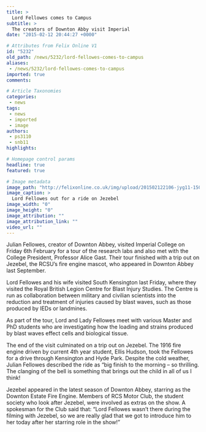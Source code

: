 ```yaml
---
title: >
  Lord Fellowes comes to Campus
subtitle: >
  The creators of Downton Abby visit Imperial
date: "2015-02-12 20:44:27 +0000"

# Attributes from Felix Online V1
id: "5232"
old_path: /news/5232/lord-fellowes-comes-to-campus
aliases:
 - /news/5232/lord-fellowes-comes-to-campus
imported: true
comments:

# Article Taxonomies
categories:
 - news
tags:
 - news
 - imported
 - image
authors:
 - ps3110
 - snb11
highlights:

# Homepage control params
headline: true
featured: true

# Image metadata
image_path: "http://felixonline.co.uk/img/upload/201502122106-jyg11-150206_fellows_kitchener_blast_085.jpg"
image_caption: >
  Lord Fellowes out for a ride on Jezebel
image_width: "0"
image_height: "0"
image_attribution: ""
image_attribution_link: ""
video_url: ""
---
```


Julian Fellowes, creator of Downton Abbey, visited Imperial College on Friday 6th February for a tour of the research labs and also met with the College President, Professor Alice Gast. Their tour finished with a trip out on Jezebel, the RCSU’s fire engine mascot, who appeared in Downton Abbey last September.

Lord Fellowes and his wife visited South Kensington last Friday, where they visited the Royal British Legion Centre for Blast Injury Studies. The Centre is run as collaboration between military and civilian scientists into the reduction and treatment of injuries caused by blast waves, such as those produced by IEDs or landmines.

As part of the tour, Lord and Lady Fellowes meet with various Master and PhD students who are investigating how the loading and strains produced by blast waves effect cells and biological tissue.

The end of the visit culminated on a trip out on Jezebel. The 1916 fire engine driven by current 4th year student, Ellis Hudson, took the Fellowes for a drive through Kensington and Hyde Park. Despite the cold weather, Julian Fellowes described the ride as “big finish to the morning – so thrilling. The clanging of the bell is something that brings out the child in all of us I think!

Jezebel appeared in the latest season of Downton Abbey, starring as the Downton Estate Fire Engine. Members of RCS Motor Club, the student society who look after Jezebel, were involved as extras on the show. A spokesman for the Club said that: “Lord Fellowes wasn’t there during the filming with Jezebel, so we are really glad that we got to introduce him to her today after her starring role in the show!”
